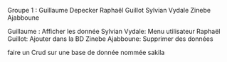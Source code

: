 Groupe 1 : 
Guillaume Depecker
Raphaël Guillot
Sylvian Vydale
Zinebe Ajabboune

Guillaume : Afficher les donnée
Sylvian Vydale: Menu utilisateur
Raphaël Guillot: Ajouter dans la BD
Zinebe Ajabboune: Supprimer des données

faire un Crud sur une base de donnée nommée sakila
